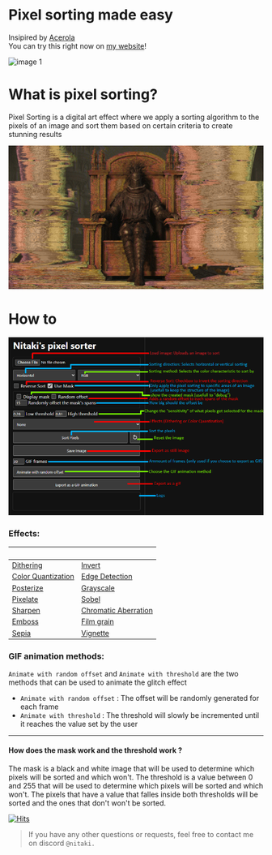 # Pixel sorting made easy 
Insipired by [Acerola](https://github.com/GarrettGunnell/Pixel-Sorting)
<br>
You can try this right now on [my website](https://nitaki-dev.github.io/pixel-sorter/)!

![image 1](imgs/sorted-1.gif)

# What is pixel sorting?
Pixel Sorting is a digital art effect where we apply a sorting algorithm to the pixels of an image and sort them based on certain criteria to create stunning results

![image 2](imgs/sorted-2.png)

# How to

![image 3](imgs/how-to.png)

### Effects:
|                                                                         |                                                                             |
| ---                                                                     | ---                                                                         |
| [Dithering](https://en.wikipedia.org/wiki/Dither )                      | [Invert](https://en.wikipedia.org/wiki/Negative_(photography) )             |
| [Color Quantization](https://en.wikipedia.org/wiki/Color_quantization ) | [Edge Detection](https://en.wikipedia.org/wiki/Edge_detection )             |
| [Posterize](https://en.wikipedia.org/wiki/Posterization )               | [Grayscale](https://en.wikipedia.org/wiki/Grayscale )                       |
| [Pixelate](https://en.wikipedia.org/wiki/Pixelation )                   | [Sobel](https://en.wikipedia.org/wiki/Sobel_operator )                      |
| [Sharpen](https://en.wikipedia.org/wiki/Unsharp_masking )               | [Chromatic Aberration](https://en.wikipedia.org/wiki/Chromatic_aberration ) |
| [Emboss](https://en.wikipedia.org/wiki/Image_embossing )                | [Film grain](https://en.wikipedia.org/wiki/Film_grain )                     |
| [Sepia](https://en.wikipedia.org/wiki/Sepia_(color) )                   | [Vignette](https://en.wikipedia.org/wiki/Vignetting )                       |

### GIF animation methods:
`Animate with random offset` and `Animate with threshold` are the two methods that can be used to animate the glitch effect

- `Animate with random offset` : The offset will be randomly generated for each frame
- `Animate with threshold` : The threshold will slowly be incremented until it reaches the value set by the user

---

#### How does the mask work and the threshold work ?<br>

The mask is a black and white image that will be used to determine which pixels will be sorted and which won't. The threshold is a value between 0 and 255 that will be used to determine which pixels will be sorted and which won't. The pixels that have a value that falles inside both thresholds will be sorted and the ones that don't won't be sorted.
<br>

[![Hits](https://hits.seeyoufarm.com/api/count/incr/badge.svg?url=https%3A%2F%2Fgithub.com%2FNitaki-dev%2Fpixel-sorter&count_bg=%2379C83D&title_bg=%23555555&icon=&icon_color=%23E7E7E7&title=views&edge_flat=false)](https://hits.seeyoufarm.com)

> If you have any other questions or requests, feel free to contact me on discord `@nitaki.`